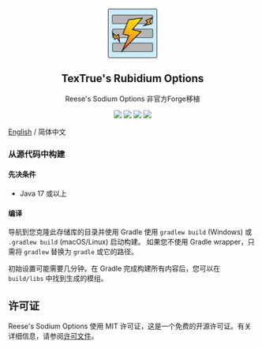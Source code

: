 <p align="center">
 <img width="100px" src="modicon/icon.png" align="center" alt="TexTrue's Rubidium Options Logo" />
 <h2 align="center">TexTrue's Rubidium Options</h2>
 <p align="center">Reese's Sodium Options 非官方Forge移植</p>
 <p align="center">
    <a title="Java 17" target="_blank"><img src="https://img.shields.io/badge/language-Java%2017-9B599A.svg?style=flat-square"></a>
    <a title="Mod 许可证" target="_blank" href="https://github.com/TexTrueStudio/ReesesSodiumOptions-Forge/blob/5c274e9eb3abba19112f4da8faf66ef18a07bb2e/LICENSE"><img src="https://img.shields.io/github/license/FlashyReese/reeses-sodium-options?style=flat-square"></a>
    <a title="环境: 客户端" target="_blank"><img src="https://img.shields.io/badge/environment-client-1976d2?style=flat-square"></a>
    <a title="Mod加载器: Forge" target="_blank"><img src="https://img.shields.io/badge/Modloader-Forge-blue?style=flat-square"></a>
</p>

[English](README.md) / 简体中文

### 从源代码中构建

#### 先决条件

- Java 17 或以上

#### 编译

导航到您克隆此存储库的目录并使用 Gradle 使用 `gradlew build` (Windows) 或 `.gradlew build` (macOS/Linux) 启动构建。
如果您不使用 Gradle wrapper，只需将 `gradlew` 替换为 `gradle` 或它的路径。

初始设置可能需要几分钟。在 Gradle 完成构建所有内容后，您可以在 `build/libs` 中找到生成的模组。

## 许可证

Reese's Sodium Options 使用 MIT 许可证，这是一个免费的开源许可证。有关详细信息，请参阅[许可文件](LICENSE)。
